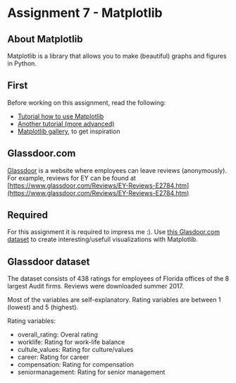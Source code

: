 # Assignment 7 - Matplotlib

## About Matplotlib

Matplotlib is a library that allows you to make (beautiful) graphs and figures in Python.

## First

Before working on this assignment, read the following:

- [Tutorial how to use Matplotlib](https://www.datacamp.com/community/tutorials/matplotlib-tutorial-python)
- [Another tutorial (more advanced)](https://github.com/rougier/matplotlib-tutorial#bar-plots)
- [Matplotlib gallery](https://matplotlib.org/gallery.html), to get inspiration

## Glassdoor.com

[Glassdoor](www.glassdoor.com) is a website where employees can leave reviews (anonymously). For example, reviews for EY can be found at [https://www.glassdoor.com/Reviews/EY-Reviews-E2784.htm](https://www.glassdoor.com/Reviews/EY-Reviews-E2784.htm)

## Required

For this assignment it is required to impress me :). Use [this Glasdoor.com dataset](datasets/glassdoor.csv) to create interesting/usefull visualizations with Matplotlib.

## Glassdoor dataset

The dataset consists of 438 ratings for employees of Florida offices of the 8 largest Audit firms. Reviews were downloaded summer 2017. 

Most of the variables are self-explanatory. Rating variables are between 1 (lowest) and 5 (highest).

Rating variables:

- overall_rating: Overal rating
- worklife: Rating for work-life balance
- cultule_values: Rating for culture/values
- career: Rating for career
- compensation: Rating for compensation
- seniormanagement: Rating for senior management


